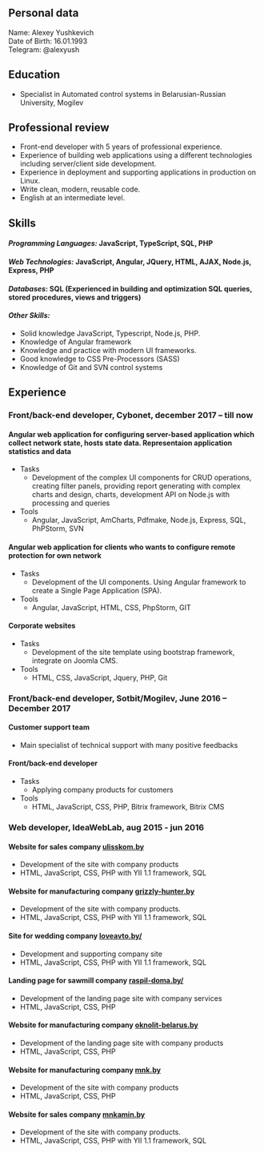 ## Personal data
Name: Alexey Yushkevich\
Date of Birth: 16.01.1993\
Telegram: @alexyush
## Education
*	Specialist in Automated control systems in Belarusian-Russian University, Mogilev
## Professional review
*	Front-end developer with 5 years of professional experience.
* Experience of building web applications using a different technologies including server/client side development.
*	Experience in deployment and supporting applications in production on Linux.
*	Write clean, modern, reusable code.
*	English at an intermediate level.

## Skills
#### *Programming Languages:* JavaScript, TypeScript, SQL, PHP
#### *Web Technologies:* JavaScript, Angular, JQuery, HTML, AJAX, Node.js, Express, PHP
#### *Databases*: SQL (Experienced in building and optimization SQL queries, stored     procedures, views and triggers)
#### *Other Skills:*
*	Solid knowledge JavaScript, Typescript, Node.js, PHP.
*	Knowledge of Angular framework
*	Knowledge and practice with modern UI frameworks.
*	Good knowledge to CSS Pre-Processors (SASS)
*	Knowledge of Git and SVN control systems

## Experience
### Front/back-end developer, Cybonet, december 2017 – till now
#### Angular web application for configuring server-based application which collect network state, hosts state data. Representaion application statistics and data
* Tasks
    * Development of the complex UI components for CRUD operations, creating filter panels, providing report generating with complex charts and design, charts, development API on Node.js with processing and queries
* Tools
    * Angular, JavaScript, AmCharts, Pdfmake, Node.js, Express, SQL, PhPStorm, SVN

#### Angular web application for clients who wants to configure remote protection for own network
* Tasks
    * Development of the UI components. Using Angular framework to create a Single Page Application (SPA).
* Tools
    * Angular, JavaScript, HTML, CSS, PhpStorm, GIT

#### Corporate websites
* Tasks
    * Development of the site template using bootstrap framework, integrate on Joomla CMS.
* Tools
    * HTML, CSS, JavaScript, Jquery, PHP, Git
 
### Front/back-end developer, Sotbit/Mogilev, June 2016 – December 2017
#### Customer support team 
* Main specialist of technical support with many positive feedbacks
#### Front/back-end developer 
* Tasks
    * Applying company products for customers
* Tools
    * HTML, JavaScript, CSS, PHP, Bitrix framework, Bitrix CMS

### Web developer, IdeaWebLab, aug 2015 - jun 2016
#### Website for sales company [ulisskom.by](http://ulisskom.by)
* Development of the site with company products
* HTML, JavaScript, CSS, PHP with YII 1.1 framework, SQL

#### Website for manufacturing company [grizzly-hunter.by](http://grizzly-hunter.by)
* Development of the site with company products.
* HTML, JavaScript, CSS, PHP with YII 1.1 framework, SQL

#### Site for wedding company [loveavto.by/](http://loveavto.by/)
* Development and supporting company site
* HTML, JavaScript, CSS, PHP with YII 1.1 framework, SQL

#### Landing page for sawmill company [raspil-doma.by/](http://raspil-doma.by)
* Development of the landing page site with company services
* HTML, JavaScript, CSS, PHP
 
#### Website for manufacturing company [oknolit-belarus.by](http://oknolit-belarus.by)
* Development of the landing page site with company products
* HTML, JavaScript, CSS, PHP

#### Website for manufacturing company [mnk.by](http://mnk.by)
* Development of the site with company products
* HTML, JavaScript, CSS, PHP

#### Website for sales company [mnkamin.by](http://mnkamin.by)
* Development of the site with company products.
* HTML, JavaScript, CSS, PHP with YII 1.1 framework, SQL
